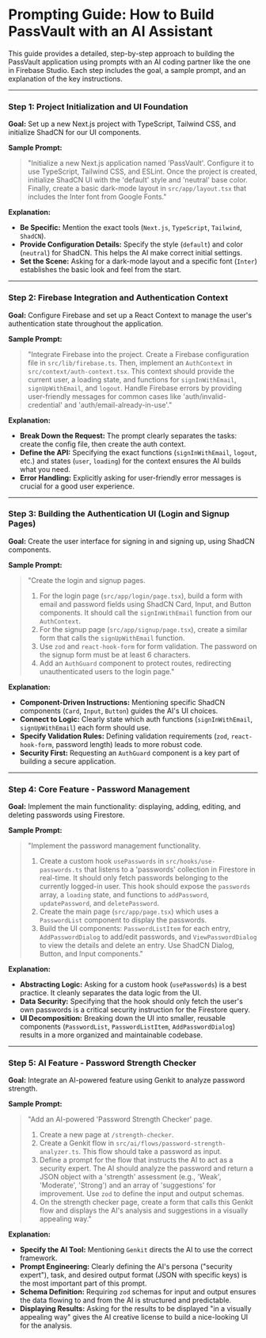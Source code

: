 # Prompting Guide: How to Build PassVault with an AI Assistant

This guide provides a detailed, step-by-step approach to building the PassVault application using prompts with an AI coding partner like the one in Firebase Studio. Each step includes the goal, a sample prompt, and an explanation of the key instructions.

---

### Step 1: Project Initialization and UI Foundation

**Goal:** Set up a new Next.js project with TypeScript, Tailwind CSS, and initialize ShadCN for our UI components.

**Sample Prompt:**
> "Initialize a new Next.js application named 'PassVault'. Configure it to use TypeScript, Tailwind CSS, and ESLint. Once the project is created, initialize ShadCN UI with the 'default' style and 'neutral' base color. Finally, create a basic dark-mode layout in `src/app/layout.tsx` that includes the Inter font from Google Fonts."

**Explanation:**
*   **Be Specific:** Mention the exact tools (`Next.js`, `TypeScript`, `Tailwind`, `ShadCN`).
*   **Provide Configuration Details:** Specify the style (`default`) and color (`neutral`) for ShadCN. This helps the AI make correct initial settings.
*   **Set the Scene:** Asking for a dark-mode layout and a specific font (`Inter`) establishes the basic look and feel from the start.

---

### Step 2: Firebase Integration and Authentication Context

**Goal:** Configure Firebase and set up a React Context to manage the user's authentication state throughout the application.

**Sample Prompt:**
> "Integrate Firebase into the project. Create a Firebase configuration file in `src/lib/firebase.ts`. Then, implement an `AuthContext` in `src/context/auth-context.tsx`. This context should provide the current user, a loading state, and functions for `signInWithEmail`, `signUpWithEmail`, and `logout`. Handle Firebase errors by providing user-friendly messages for common cases like 'auth/invalid-credential' and 'auth/email-already-in-use'."

**Explanation:**
*   **Break Down the Request:** The prompt clearly separates the tasks: create the config file, then create the auth context.
*   **Define the API:** Specifying the exact functions (`signInWithEmail`, `logout`, etc.) and states (`user`, `loading`) for the context ensures the AI builds what you need.
*   **Error Handling:** Explicitly asking for user-friendly error messages is crucial for a good user experience.

---

### Step 3: Building the Authentication UI (Login and Signup Pages)

**Goal:** Create the user interface for signing in and signing up, using ShadCN components.

**Sample Prompt:**
> "Create the login and signup pages.
> 1.  For the login page (`src/app/login/page.tsx`), build a form with email and password fields using ShadCN Card, Input, and Button components. It should call the `signInWithEmail` function from our `AuthContext`.
> 2.  For the signup page (`src/app/signup/page.tsx`), create a similar form that calls the `signUpWithEmail` function.
> 3.  Use `zod` and `react-hook-form` for form validation. The password on the signup form must be at least 6 characters.
> 4.  Add an `AuthGuard` component to protect routes, redirecting unauthenticated users to the login page."

**Explanation:**
*   **Component-Driven Instructions:** Mentioning specific ShadCN components (`Card`, `Input`, `Button`) guides the AI's UI choices.
*   **Connect to Logic:** Clearly state which auth functions (`signInWithEmail`, `signUpWithEmail`) each form should use.
*   **Specify Validation Rules:** Defining validation requirements (`zod`, `react-hook-form`, password length) leads to more robust code.
*   **Security First:** Requesting an `AuthGuard` component is a key part of building a secure application.

---

### Step 4: Core Feature - Password Management

**Goal:** Implement the main functionality: displaying, adding, editing, and deleting passwords using Firestore.

**Sample Prompt:**
> "Implement the password management functionality.
> 1.  Create a custom hook `usePasswords` in `src/hooks/use-passwords.ts` that listens to a 'passwords' collection in Firestore in real-time. It should only fetch passwords belonging to the currently logged-in user. This hook should expose the `passwords` array, a `loading` state, and functions to `addPassword`, `updatePassword`, and `deletePassword`.
> 2.  Create the main page (`src/app/page.tsx`) which uses a `PasswordList` component to display the passwords.
> 3.  Build the UI components: `PasswordListItem` for each entry, `AddPasswordDialog` to add/edit passwords, and `ViewPasswordDialog` to view the details and delete an entry. Use ShadCN Dialog, Button, and Input components."

**Explanation:**
*   **Abstracting Logic:** Asking for a custom hook (`usePasswords`) is a best practice. It cleanly separates the data logic from the UI.
*   **Data Security:** Specifying that the hook should only fetch the user's own passwords is a critical security instruction for the Firestore query.
*   **UI Decomposition:** Breaking down the UI into smaller, reusable components (`PasswordList`, `PasswordListItem`, `AddPasswordDialog`) results in a more organized and maintainable codebase.

---

### Step 5: AI Feature - Password Strength Checker

**Goal:** Integrate an AI-powered feature using Genkit to analyze password strength.

**Sample Prompt:**
> "Add an AI-powered 'Password Strength Checker' page.
> 1.  Create a new page at `/strength-checker`.
> 2.  Create a Genkit flow in `src/ai/flows/password-strength-analyzer.ts`. This flow should take a password as input.
> 3.  Define a prompt for the flow that instructs the AI to act as a security expert. The AI should analyze the password and return a JSON object with a 'strength' assessment (e.g., 'Weak', 'Moderate', 'Strong') and an array of 'suggestions' for improvement. Use `zod` to define the input and output schemas.
> 4.  On the strength checker page, create a form that calls this Genkit flow and displays the AI's analysis and suggestions in a visually appealing way."

**Explanation:**
*   **Specify the AI Tool:** Mentioning `Genkit` directs the AI to use the correct framework.
*   **Prompt Engineering:** Clearly defining the AI's persona ("security expert"), task, and desired output format (JSON with specific keys) is the most important part of this prompt.
*   **Schema Definition:** Requiring `zod` schemas for input and output ensures the data flowing to and from the AI is structured and predictable.
*   **Displaying Results:** Asking for the results to be displayed "in a visually appealing way" gives the AI creative license to build a nice-looking UI for the analysis.